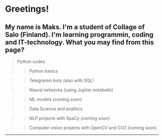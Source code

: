 # Greetings!
## My name is Maks. I'm a student of Collage of Salo (Finland). I'm learning programmin, coding and IT-technology. What you may find from this page?
> Python codes
>> Python basics

>> Telegramm bots (also with SQL)

>> Neural networks (using Jupiter notebokk)

>> ML models (coming soon)

>> Data Science and analitics 

>> NLP projects with SpaCy (coming soon)

>> Computer vision projects with OpenCV and CV2 (coming soon)
 



_______
<!--

Here are some ideas to get you started:

- 🔭 I’m currently working on ...
- 🌱 I’m currently learning ...
- 👯 I’m looking to collaborate on ...
- 🤔 I’m looking for help with ...
- 💬 Ask me about ...
- 📫 How to reach me: ...
- 😄 Pronouns: ...
- ⚡ Fun fact: ...
-->
